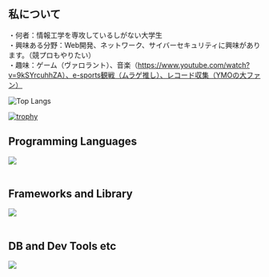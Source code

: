 ## 私について
・何者：情報工学を専攻しているしがない大学生  
・興味ある分野：Web開発、ネットワーク、サイバーセキュリティに興味があります。（競プロもやりたい）  
・趣味：ゲーム（ヴァロラント）、音楽（https://www.youtube.com/watch?v=9kSYrcuhhZA）、e-sports観戦（ムラゲ推し）、レコード収集（YMOの大ファン）

  
  
![Top Langs](https://github-readme-stats.vercel.app/api/top-langs/?username=EtoEto32&layout=compact&langs_count=8)

[![trophy](https://github-profile-trophy.vercel.app/?username=EtoEto32)](https://github.com/ryo-ma/github-profile-trophy)
## Programming Languages

<img src="https://skillicons.dev/icons?i=html,css,js,typescript,python,c" /> <br /><br />

## Frameworks and Library

<img src="https://skillicons.dev/icons?i=vue,django" /> <br /><br />

## DB and Dev Tools etc

<img src="https://skillicons.dev/icons?i=mysql,postgresql,git,github,vscode,linux,notion,aws" /> <br /><br />
